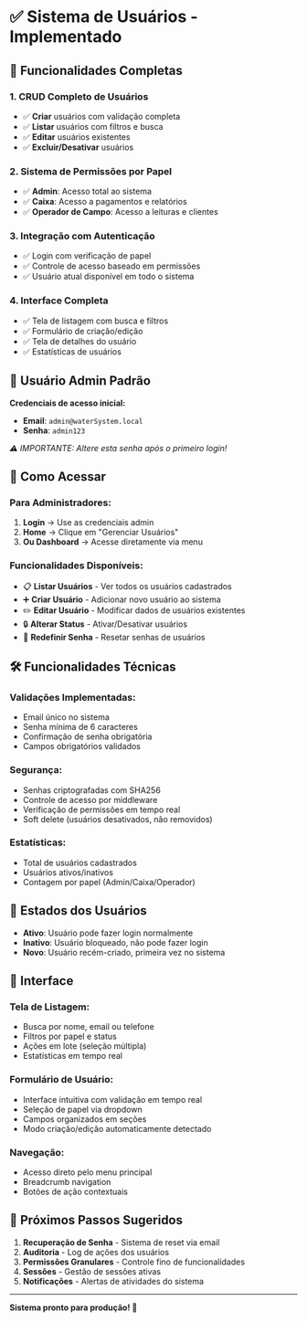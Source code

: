 # ✅ Sistema de Usuários - Implementado

## 🎯 **Funcionalidades Completas**

### **1. CRUD Completo de Usuários**
- ✅ **Criar** usuários com validação completa
- ✅ **Listar** usuários com filtros e busca
- ✅ **Editar** usuários existentes
- ✅ **Excluir/Desativar** usuários

### **2. Sistema de Permissões por Papel**
- ✅ **Admin**: Acesso total ao sistema
- ✅ **Caixa**: Acesso a pagamentos e relatórios
- ✅ **Operador de Campo**: Acesso a leituras e clientes

### **3. Integração com Autenticação**
- ✅ Login com verificação de papel
- ✅ Controle de acesso baseado em permissões
- ✅ Usuário atual disponível em todo o sistema

### **4. Interface Completa**
- ✅ Tela de listagem com busca e filtros
- ✅ Formulário de criação/edição
- ✅ Tela de detalhes do usuário
- ✅ Estatísticas de usuários

## 🔐 **Usuário Admin Padrão**

**Credenciais de acesso inicial:**
- **Email**: `admin@waterSystem.local`
- **Senha**: `admin123`

*⚠️ IMPORTANTE: Altere esta senha após o primeiro login!*

## 📱 **Como Acessar**

### **Para Administradores:**
1. **Login** → Use as credenciais admin
2. **Home** → Clique em "Gerenciar Usuários" 
3. **Ou Dashboard** → Acesse diretamente via menu

### **Funcionalidades Disponíveis:**
- 📋 **Listar Usuários** - Ver todos os usuários cadastrados
- ➕ **Criar Usuário** - Adicionar novo usuário ao sistema
- ✏️ **Editar Usuário** - Modificar dados de usuários existentes
- 🔒 **Alterar Status** - Ativar/Desativar usuários
- 🔑 **Redefinir Senha** - Resetar senhas de usuários

## 🛠️ **Funcionalidades Técnicas**

### **Validações Implementadas:**
- Email único no sistema
- Senha mínima de 6 caracteres
- Confirmação de senha obrigatória
- Campos obrigatórios validados

### **Segurança:**
- Senhas criptografadas com SHA256
- Controle de acesso por middleware
- Verificação de permissões em tempo real
- Soft delete (usuários desativados, não removidos)

### **Estatísticas:**
- Total de usuários cadastrados
- Usuários ativos/inativos
- Contagem por papel (Admin/Caixa/Operador)

## 🔄 **Estados dos Usuários**

- **Ativo**: Usuário pode fazer login normalmente
- **Inativo**: Usuário bloqueado, não pode fazer login
- **Novo**: Usuário recém-criado, primeira vez no sistema

## 🎨 **Interface**

### **Tela de Listagem:**
- Busca por nome, email ou telefone
- Filtros por papel e status
- Ações em lote (seleção múltipla)
- Estatísticas em tempo real

### **Formulário de Usuário:**
- Interface intuitiva com validação em tempo real
- Seleção de papel via dropdown
- Campos organizados em seções
- Modo criação/edição automaticamente detectado

### **Navegação:**
- Acesso direto pelo menu principal
- Breadcrumb navigation
- Botões de ação contextuais

## 🚀 **Próximos Passos Sugeridos**

1. **Recuperação de Senha** - Sistema de reset via email
2. **Auditoria** - Log de ações dos usuários
3. **Permissões Granulares** - Controle fino de funcionalidades
4. **Sessões** - Gestão de sessões ativas
5. **Notificações** - Alertas de atividades do sistema

---

**Sistema pronto para produção! 🎉**